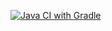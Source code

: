 [![Java CI with Gradle](https://github.com/Nadezhda-Sergeevna/patterns/actions/workflows/%20gradle.yml/badge.svg)](https://github.com/Nadezhda-Sergeevna/patterns/actions/workflows/%20gradle.yml)